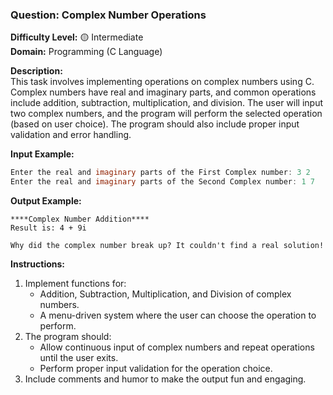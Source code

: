 ### **Question: Complex Number Operations**

**Difficulty Level:** 🟡 Intermediate  
**Domain:** Programming (C Language)

**Description:**  
This task involves implementing operations on complex numbers using C. Complex numbers have real and imaginary parts, and common operations include addition, subtraction, multiplication, and division. The user will input two complex numbers, and the program will perform the selected operation (based on user choice). The program should also include proper input validation and error handling.

**Input Example:**

```c
Enter the real and imaginary parts of the First Complex number: 3 2
Enter the real and imaginary parts of the Second Complex number: 1 7
```

**Output Example:**

```
****Complex Number Addition****
Result is: 4 + 9i

Why did the complex number break up? It couldn't find a real solution!
```

**Instructions:**

1. Implement functions for:
   - Addition, Subtraction, Multiplication, and Division of complex numbers.
   - A menu-driven system where the user can choose the operation to perform.
2. The program should:
   - Allow continuous input of complex numbers and repeat operations until the user exits.
   - Perform proper input validation for the operation choice.
3. Include comments and humor to make the output fun and engaging.
